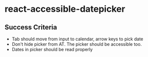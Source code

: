# react-accessible-datepicker

## Success Criteria

- Tab should move from input to calendar, arrow keys to pick date
- Don't hide picker from AT. The picker should be accessible too.
- Dates in picker should be read properly
